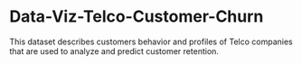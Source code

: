 # Data-Viz-Telco-Customer-Churn
This dataset describes customers behavior and profiles of Telco companies that are used to analyze and predict customer retention.
